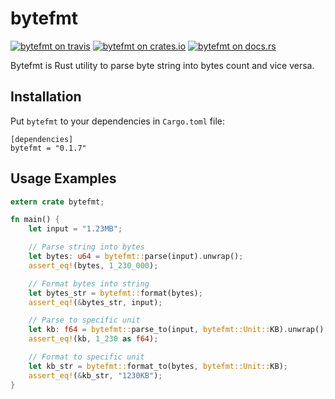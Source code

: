 bytefmt
============

[![bytefmt on travis](https://travis-ci.org/emsifa/bytefmt.svg?branch=master)](https://travis-ci.org/emsifa/bytefmt)
[![bytefmt on crates.io](https://img.shields.io/crates/v/bytefmt.svg)](https://crates.io/crates/bytefmt)
[![bytefmt on docs.rs](https://docs.rs/bytefmt/badge.svg)](https://docs.rs/bytefmt)

Bytefmt is Rust utility to parse byte string into bytes count and vice versa.

## Installation

Put `bytefmt` to your dependencies in `Cargo.toml` file:

```
[dependencies]
bytefmt = "0.1.7"
```

## Usage Examples

```rust
extern crate bytefmt;

fn main() {
    let input = "1.23MB";

    // Parse string into bytes
    let bytes: u64 = bytefmt::parse(input).unwrap();
    assert_eq!(bytes, 1_230_000);

    // Format bytes into string
    let bytes_str = bytefmt::format(bytes);
    assert_eq!(&bytes_str, input);

    // Parse to specific unit
    let kb: f64 = bytefmt::parse_to(input, bytefmt::Unit::KB).unwrap();
    assert_eq!(kb, 1_230 as f64);

    // Format to specific unit
    let kb_str = bytefmt::format_to(bytes, bytefmt::Unit::KB);
    assert_eq!(&kb_str, "1230KB");
}
```